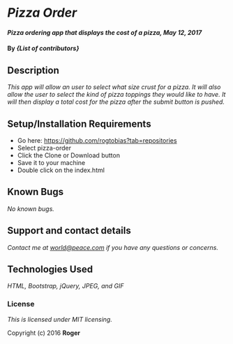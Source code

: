 # _Pizza Order_

#### _Pizza ordering app that displays the cost of a pizza, May 12, 2017_

#### By _**{List of contributors}**_

## Description

_This app will allow an user to select what size crust for a pizza. It will also allow the user to select the kind of pizza toppings they would like to have. It will then display a total cost for the pizza after the submit button is pushed._

## Setup/Installation Requirements

* Go here: https://github.com/rogtobias?tab=repositories
* Select pizza-order
* Click the Clone or Download button
* Save it to your machine
* Double click on the index.html

## Known Bugs

_No known bugs._

## Support and contact details

_Contact me at world@peace.com if you have any questions or concerns._

## Technologies Used

_HTML, Bootstrap, jQuery, JPEG, and GIF_

### License

*This is licensed under MIT licensing.*

Copyright (c) 2016 **Roger**
